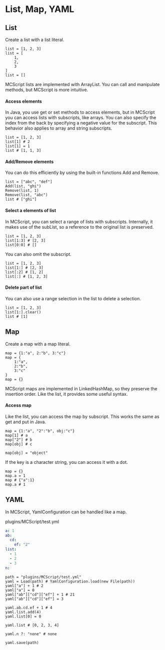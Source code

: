 # List, Map, YAML
## List
Create a list with a list literal.
```
list = [1, 2, 3]
list = [
    1,
    2,
    3
]
list = []
```
MCScript lists are implemented with ArrayList. You can call and manipulate methods, but MCScript is more intuitive.
#### Access elements
In Java, you use get or set methods to access elements, but in MCScript you can access lists with subscripts, like arrays.
You can also specify the index from the back by specifying a negative value for the subscript. This behavior also applies to array and string subscripts.

```
list = [1, 2, 3]
list[1] # 2
list[1] = 1
list # [1, 1, 3]
```
#### Add/Remove elements
You can do this efficiently by using the built-in functions Add and Remove.
```
list = ["abc", "def"]
Add(list, "ghi")
Remove(list, 1)
Remove(list, "abc")
list # ["ghi"]
```
#### Select a elements of list
In MCScript, you can select a range of lists with subscripts. Internally, it makes use of the subList, so a reference to the original list is preserved.
```
list = [1, 2, 3]
list[1:3] # [2, 3]
list[0:0] # []
```
You can also omit the subscript.
```
list = [1, 2, 3]
list[1:] # [2, 3]
list[:2] # [1, 2]
list[:] # [1, 2, 3]
```
#### Delete part of list
You can also use a range selection in the list to delete a selection.
```
list = [1, 2, 3]
list[1:].clear()
list # [1]
```
## Map
Create a map with a map literal.
```
map = {1:"a", 2:"b", 3:"c"}
map = {
    1:"a",
    2:"b",
    3:"c"
}
map = {}
```
MCScript maps are implemented in LinkedHashMap, so they preserve the insertion order. Like the list, it provides some useful syntax.
#### Access map
Like the list, you can access the map by subscript. This works the same as get and put in Java.
```
map = {1:"a", "2":"b", obj:"c"}
map[1] # a
map["2"] # b
map[obj] # c

map[obj] = "object"
```
If the key is a character string, you can access it with a dot.
```
map = {}
map.a = 1
map # {"a":1}
map.a # 1
```
## YAML
In MCScript, YamlConfiguration can be handled like a map.

plugins/MCScript/test.yml
```yml
a: 1
ab:
  cd:
    ef: "2"
list:
  - 1
  - 2
  - 3
n:
```
```
path = "plugins/MCScript/test.yml"
yaml = Load(path) # YamlConfiguration.load(new File(path))
yaml["a"] + 1 # 2
yaml["a"] = 0
yaml["ab"]["cd"]["ef"] + 1 # 21
yaml["ab"]["cd"]["ef"] = 3

yaml.ab.cd.ef + 1 # 4
yaml.list.add(4)
yaml.list[0] = 0

yaml.list # [0, 2, 3, 4]

yaml.n ?: "none" # none

yaml.save(path)
```
